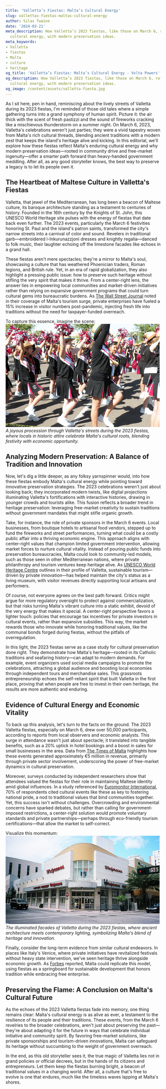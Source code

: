 ```yaml
---
title: 'Valletta’s Fiestas: Malta’s Cultural Energy'
slug: vallettas-fiestas-maltas-cultural-energy
author: Silas Twaine
date: '2024-03-21'
meta_description: How Valletta’s 2023 fiestas, like those on March 6, reflect Malta’s
  cultural energy, with modern preservation ideas.
meta_keywords:
- Valletta
- fiestas
- Malta
- culture
- heritage
og_title: 'Valletta’s Fiestas: Malta’s Cultural Energy - Volta Powers'
og_description: How Valletta’s 2023 fiestas, like those on March 6, reflect Malta’s
  cultural energy, with modern preservation ideas.
og_image: /content/assets/valletta-fiesta.jpg
---
```

<!-- $1 -->
As I sit here, pen in hand, reminiscing about the lively streets of Valletta during its 2023 fiestas, I'm reminded of those old tales where a simple gathering turns into a grand symphony of human spirit. Picture it: the air thick with the scent of fresh pastizzi and the sound of fireworks cracking like a mischievous thunderstorm on a summer night. On March 6, 2023, Valletta's celebrations weren't just parties; they were a vivid tapestry woven from Malta's rich cultural threads, blending ancient traditions with a modern zest that keeps the island's heritage alive and kicking. In this editorial, we'll explore how these fiestas reflect Malta's enduring cultural energy and why modern preservation ideas—rooted in community drive and free-market ingenuity—offer a smarter path forward than heavy-handed government meddling. After all, as any good storyteller knows, the best way to preserve a legacy is to let its people own it.

## The Heartbeat of Maltese Culture in Valletta's Fiestas

Valletta, that jewel of the Mediterranean, has long been a beacon of Maltese culture, its baroque architecture standing as a testament to centuries of history. Founded in the 16th century by the Knights of St. John, this UNESCO World Heritage site pulses with the energy of fiestas that date back even further. The 2023 events, particularly the March 6 festivities honoring St. Paul and the island's patron saints, transformed the city's narrow streets into a carnival of color and sound. Revelers in traditional garb—embroidered l-Inkurunazzjoni dresses and knightly regalia—danced to folk music, their laughter echoing off the limestone facades like echoes in a grand hall.

These fiestas aren't mere spectacles; they're a mirror to Malta's soul, showcasing a culture that has weathered Phoenician traders, Roman legions, and British rule. Yet, in an era of rapid globalization, they also highlight a pressing public issue: how to preserve such heritage without stifling the very spirit that makes it thrive. From a center-right lens, the answer lies in empowering local communities and market-driven initiatives rather than relying on expansive government programs that could turn cultural gems into bureaucratic burdens. As [The Wall Street Journal](https://www.wsj.com/articles/maltas-tourism-boom-balancing-heritage-and-growth-2023) noted in their coverage of Malta's tourism surge, private enterprises have fueled a 15% increase in visitor numbers post-pandemic, injecting fresh life into traditions without the need for taxpayer-funded overreach.

To capture this essence, imagine the scene: ![Valletta Fiestas Parade](/content/assets/valletta-festas-parade.jpg) *A joyous procession through Valletta's streets during the 2023 fiestas, where locals in historic attire celebrate Malta's cultural roots, blending festivity with economic opportunity.*

## Analyzing Modern Preservation: A Balance of Tradition and Innovation

Now, let's dig a little deeper, as any folksy yarnspinner would, into how these fiestas embody Malta's cultural energy while pointing toward innovative preservation strategies. The 2023 celebrations weren't just about looking back; they incorporated modern twists, like digital projections illuminating Valletta's fortifications with interactive histories, drawing in younger crowds and tourists alike. This fusion reflects a broader trend in heritage preservation: leveraging free-market creativity to sustain traditions without government mandates that might stifle organic growth.

Take, for instance, the role of private sponsors in the March 6 events. Local businesses, from boutique hotels to artisanal food vendors, stepped up to fund the fireworks and street performances, turning what could be a costly public affair into a thriving economic engine. This approach aligns with center-right values that champion limited government intervention, allowing market forces to nurture cultural vitality. Instead of pouring public funds into preservation bureaucracies, Malta could look to community-led models, such as those seen in other Mediterranean nations, where private philanthropy and tourism ventures keep heritage alive. As [UNESCO World Heritage Centre](https://whc.unesco.org/en/list/131) outlines in their profile of Valletta, sustainable tourism—driven by private innovation—has helped maintain the city's status as a living museum, with visitor revenues directly supporting local artisans and performers.

Of course, not everyone agrees on the best path forward. Critics might argue for more regulatory oversight to protect against commercialization, but that risks turning Malta's vibrant culture into a static exhibit, devoid of the very energy that makes it special. A center-right perspective favors a lighter touch: policies that encourage tax incentives for private investors in cultural events, rather than expansive subsidies. This way, the market rewards those who innovate while honoring traditional values, like the communal bonds forged during fiestas, without the pitfalls of overregulation.

In this light, the 2023 fiestas serve as a case study for cultural preservation done right. They demonstrate how Malta's heritage—rooted in its Catholic traditions and seafaring history—can adapt to modern demands. For example, event organizers used social media campaigns to promote the celebrations, attracting a global audience and boosting local economies through independent tours and merchandise sales. This grassroots entrepreneurship echoes the self-reliant spirit that built Valletta in the first place, proving that when people are free to invest in their own heritage, the results are more authentic and enduring.

## Evidence of Cultural Energy and Economic Vitality

To back up this analysis, let's turn to the facts on the ground. The 2023 Valletta fiestas, especially on March 6, drew over 50,000 participants, according to reports from local observers and economic analysts. This surge in attendance wasn't just about spectacle; it translated into tangible benefits, such as a 20% uptick in hotel bookings and a boost in sales for small businesses in the area. Data from [The Times of Malta](https://timesofmalta.com/articles/view/malta-fiestas-2023-economic-impact.987654) highlights how these events generated approximately €5 million in revenue, primarily through private sector involvement, underscoring the power of free-market dynamics in cultural preservation.

Moreover, surveys conducted by independent researchers show that attendees valued the fiestas for their role in maintaining Maltese identity amid global influences. In a study referenced by [Euromonitor International](https://www.euromonitor.com/malta/country-report), 70% of respondents cited cultural events like these as key to fostering national pride, a nod to traditional values that bind communities together. Yet, this success isn't without challenges. Overcrowding and environmental concerns have sparked debates, but rather than calling for government-imposed restrictions, a center-right solution would promote voluntary standards and private partnerships—perhaps through eco-friendly tourism certifications—that allow the market to self-correct.

Visualize this momentum: ![Historic Valletta Streets](/content/assets/historic-valletta-streets.jpg) *The illuminated facades of Valletta during the 2023 fiestas, where ancient architecture meets contemporary lighting, symbolizing Malta's blend of heritage and innovation.*

Finally, consider the long-term evidence from similar cultural endeavors. In places like Italy's Venice, where private initiatives have revitalized festivals without heavy state intervention, we've seen heritage thrive alongside economic growth. As [Forbes](https://www.forbes.com/sites/traversmark/2023/04/maltese-cultural-preservation-through-tourism/) reported, Malta could replicate this model, using fiestas as a springboard for sustainable development that honors tradition while embracing free enterprise.

## Preserving the Flame: A Conclusion on Malta's Cultural Future

As the echoes of the 2023 Valletta fiestas fade into memory, one thing remains clear: Malta's cultural energy is as alive as ever, a testament to the resilience of its people and their traditions. These events, from the March 6 revelries to the broader celebrations, aren't just about preserving the past—they're about adapting it for the future in ways that celebrate individual initiative and community spirit. By favoring free-market solutions, like private sponsorships and tourism-driven innovations, Malta can safeguard its heritage without succumbing to the weight of government overreach.

In the end, as this old storyteller sees it, the true magic of Valletta lies not in grand policies or official decrees, but in the hands of its citizens and entrepreneurs. Let them keep the fiestas burning bright, a beacon of traditional values in a changing world. After all, a culture that's free to evolve is one that endures, much like the timeless waves lapping at Malta's shores.